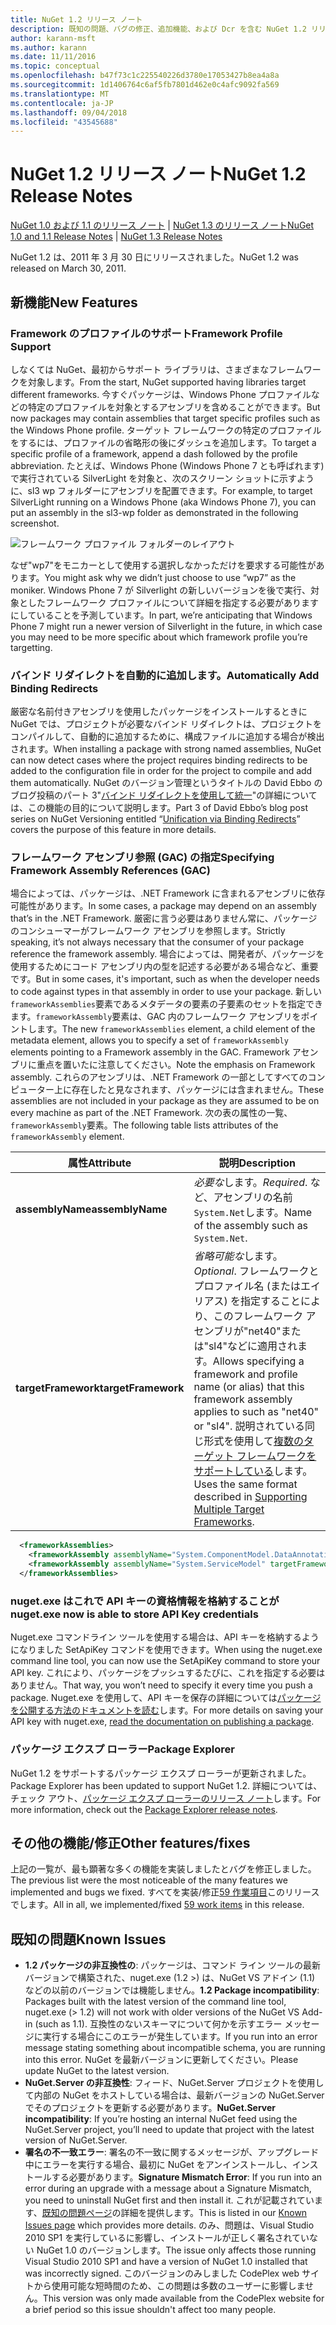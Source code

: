 ```yaml
---
title: NuGet 1.2 リリース ノート
description: 既知の問題、バグの修正、追加機能、および Dcr を含む NuGet 1.2 リリース ノートです。
author: karann-msft
ms.author: karann
ms.date: 11/11/2016
ms.topic: conceptual
ms.openlocfilehash: b47f73c1c225540226d3780e17053427b8ea4a8a
ms.sourcegitcommit: 1d1406764c6af5fb7801d462e0c4afc9092fa569
ms.translationtype: MT
ms.contentlocale: ja-JP
ms.lasthandoff: 09/04/2018
ms.locfileid: "43545688"
---
```

# <a name="nuget-12-release-notes"></a><span data-ttu-id="bbe3a-103">NuGet 1.2 リリース ノート</span><span class="sxs-lookup"><span data-stu-id="bbe3a-103">NuGet 1.2 Release Notes</span></span>

<span data-ttu-id="bbe3a-104">[NuGet 1.0 および 1.1 のリリース ノート](../release-notes/nuget-1.1.md) | [NuGet 1.3 のリリース ノート](../release-notes/nuget-1.3.md)</span><span class="sxs-lookup"><span data-stu-id="bbe3a-104">[NuGet 1.0 and 1.1 Release Notes](../release-notes/nuget-1.1.md) | [NuGet 1.3 Release Notes](../release-notes/nuget-1.3.md)</span></span>

<span data-ttu-id="bbe3a-105">NuGet 1.2 は、2011 年 3 月 30 日にリリースされました。</span><span class="sxs-lookup"><span data-stu-id="bbe3a-105">NuGet 1.2 was released on March 30, 2011.</span></span>

## <a name="new-features"></a><span data-ttu-id="bbe3a-106">新機能</span><span class="sxs-lookup"><span data-stu-id="bbe3a-106">New Features</span></span>

### <a name="framework-profile-support"></a><span data-ttu-id="bbe3a-107">Framework のプロファイルのサポート</span><span class="sxs-lookup"><span data-stu-id="bbe3a-107">Framework Profile Support</span></span>

<span data-ttu-id="bbe3a-108">しなくては NuGet、最初からサポート ライブラリは、さまざまなフレームワークを対象します。</span><span class="sxs-lookup"><span data-stu-id="bbe3a-108">From the start, NuGet supported having libraries target different frameworks.</span></span> <span data-ttu-id="bbe3a-109">今すぐパッケージは、Windows Phone プロファイルなどの特定のプロファイルを対象とするアセンブリを含めることができます。</span><span class="sxs-lookup"><span data-stu-id="bbe3a-109">But now packages may contain assemblies that target specific profiles such as the Windows Phone profile.</span></span> <span data-ttu-id="bbe3a-110">ターゲット フレームワークの特定のプロファイルをするには、プロファイルの省略形の後にダッシュを追加します。</span><span class="sxs-lookup"><span data-stu-id="bbe3a-110">To target a specific profile of a framework, append a dash followed by the profile abbreviation.</span></span> <span data-ttu-id="bbe3a-111">たとえば、Windows Phone (Windows Phone 7 とも呼ばれます) で実行されている SilverLight を対象と、次のスクリーン ショットに示すように、sl3 wp フォルダーにアセンブリを配置できます。</span><span class="sxs-lookup"><span data-stu-id="bbe3a-111">For example, to target SilverLight running on a Windows Phone (aka Windows Phone 7), you can put an assembly in the sl3-wp folder as demonstrated in the following screenshot.</span></span>

![フレームワーク プロファイル フォルダーのレイアウト](./media/framework-profile-support.png)

<span data-ttu-id="bbe3a-113">なぜ"wp7"をモニカーとして使用する選択しなかっただけを要求する可能性があります。</span><span class="sxs-lookup"><span data-stu-id="bbe3a-113">You might ask why we didn’t just choose to use “wp7” as the moniker.</span></span> <span data-ttu-id="bbe3a-114">Windows Phone 7 が Silverlight の新しいバージョンを後で実行、対象としたフレームワーク プロファイルについて詳細を指定する必要がありますにしていることを予測しています。</span><span class="sxs-lookup"><span data-stu-id="bbe3a-114">In part, we’re anticipating that Windows Phone 7 might run a newer version of Silverlight in the future, in which case you may need to be more specific about which framework profile you’re targetting.</span></span>

### <a name="automatically-add-binding-redirects"></a><span data-ttu-id="bbe3a-115">バインド リダイレクトを自動的に追加します。</span><span class="sxs-lookup"><span data-stu-id="bbe3a-115">Automatically Add Binding Redirects</span></span>

<span data-ttu-id="bbe3a-116">厳密な名前付きアセンブリを使用したパッケージをインストールするときに NuGet では、プロジェクトが必要なバインド リダイレクトは、プロジェクトをコンパイルして、自動的に追加するために、構成ファイルに追加する場合が検出されます。</span><span class="sxs-lookup"><span data-stu-id="bbe3a-116">When installing a package with strong named assemblies, NuGet can now detect cases where the project requires binding redirects to be added to the configuration file in order for the project to compile and add them automatically.</span></span> <span data-ttu-id="bbe3a-117">NuGet のバージョン管理というタイトルの David Ebbo のブログ投稿のパート 3"[バインド リダイレクトを使用して統一](http://blog.davidebbo.com/2011/01/nuget-versioning-part-3-unification-via.html)"の詳細については、この機能の目的について説明します。</span><span class="sxs-lookup"><span data-stu-id="bbe3a-117">Part 3 of David Ebbo’s blog post series on NuGet Versioning entitled “[Unification via Binding Redirects](http://blog.davidebbo.com/2011/01/nuget-versioning-part-3-unification-via.html)” covers the purpose of this feature in more details.</span></span>

<a name="framework-assembly-refs"></a>

### <a name="specifying-framework-assembly-references-gac"></a><span data-ttu-id="bbe3a-118">フレームワーク アセンブリ参照 (GAC) の指定</span><span class="sxs-lookup"><span data-stu-id="bbe3a-118">Specifying Framework Assembly References (GAC)</span></span>

<span data-ttu-id="bbe3a-119">場合によっては、パッケージは、.NET Framework に含まれるアセンブリに依存可能性があります。</span><span class="sxs-lookup"><span data-stu-id="bbe3a-119">In some cases, a package may depend on an assembly that’s in the .NET Framework.</span></span> <span data-ttu-id="bbe3a-120">厳密に言う必要はありません常に、パッケージのコンシューマーがフレームワーク アセンブリを参照します。</span><span class="sxs-lookup"><span data-stu-id="bbe3a-120">Strictly speaking, it’s not always necessary that the consumer of your package reference the framework assembly.</span></span> <span data-ttu-id="bbe3a-121">場合によっては、開発者が、パッケージを使用するためにコード アセンブリ内の型を記述する必要がある場合など、重要です。</span><span class="sxs-lookup"><span data-stu-id="bbe3a-121">But in some cases, it's important, such as when the developer needs to code against types in that assembly in order to use your package.</span></span> <span data-ttu-id="bbe3a-122">新しい`frameworkAssemblies`要素であるメタデータの要素の子要素のセットを指定できます。`frameworkAssembly`要素は、GAC 内のフレームワーク アセンブリをポイントします。</span><span class="sxs-lookup"><span data-stu-id="bbe3a-122">The new `frameworkAssemblies` element, a child element of the metadata element, allows you to specify a set of `frameworkAssembly` elements pointing to a Framework assembly in the GAC.</span></span> <span data-ttu-id="bbe3a-123">Framework アセンブリに重点を置いたに注意してください。</span><span class="sxs-lookup"><span data-stu-id="bbe3a-123">Note the emphasis on Framework assembly.</span></span>
<span data-ttu-id="bbe3a-124">これらのアセンブリは、.NET Framework の一部としてすべてのコンピューター上に存在したと見なされます、パッケージには含まれません。</span><span class="sxs-lookup"><span data-stu-id="bbe3a-124">These assemblies are not included in your package as they are assumed to be on every machine  as part of the .NET Framework.</span></span> <span data-ttu-id="bbe3a-125">次の表の属性の一覧、`frameworkAssembly`要素。</span><span class="sxs-lookup"><span data-stu-id="bbe3a-125">The following table lists attributes of the `frameworkAssembly` element.</span></span>


|<span data-ttu-id="bbe3a-126">属性</span><span class="sxs-lookup"><span data-stu-id="bbe3a-126">Attribute</span></span> |<span data-ttu-id="bbe3a-127">説明</span><span class="sxs-lookup"><span data-stu-id="bbe3a-127">Description</span></span>|
|----------------|-----------|
|<span data-ttu-id="bbe3a-128">**assemblyName**</span><span class="sxs-lookup"><span data-stu-id="bbe3a-128">**assemblyName**</span></span>|<span data-ttu-id="bbe3a-129">*必要な*します。</span><span class="sxs-lookup"><span data-stu-id="bbe3a-129">*Required*.</span></span> <span data-ttu-id="bbe3a-130">など、アセンブリの名前`System.Net`します。</span><span class="sxs-lookup"><span data-stu-id="bbe3a-130">Name of the assembly such as `System.Net`.</span></span>|
|<span data-ttu-id="bbe3a-131">**targetFramework**</span><span class="sxs-lookup"><span data-stu-id="bbe3a-131">**targetFramework**</span></span>|<span data-ttu-id="bbe3a-132">*省略可能な*します。</span><span class="sxs-lookup"><span data-stu-id="bbe3a-132">*Optional*.</span></span> <span data-ttu-id="bbe3a-133">フレームワークとプロファイル名 (またはエイリアス) を指定することにより、このフレームワーク アセンブリが"net40"または"sl4"などに適用されます。</span><span class="sxs-lookup"><span data-stu-id="bbe3a-133">Allows specifying a framework and profile name (or alias) that this framework assembly applies to such as "net40" or "sl4".</span></span> <span data-ttu-id="bbe3a-134">説明されている同じ形式を使用して[複数のターゲット フレームワークをサポートしている](../create-packages/supporting-multiple-target-frameworks.md)します。</span><span class="sxs-lookup"><span data-stu-id="bbe3a-134">Uses the same format described in [Supporting Multiple Target Frameworks](../create-packages/supporting-multiple-target-frameworks.md).</span></span>|

```xml
  <frameworkAssemblies>
    <frameworkAssembly assemblyName="System.ComponentModel.DataAnnotations" targetFramework="net40" />
    <frameworkAssembly assemblyName="System.ServiceModel" targetFramework="net40" />
  </frameworkAssemblies>
```

### <a name="nugetexe-now-is-able-to-store-api-key-credentials"></a><span data-ttu-id="bbe3a-135">nuget.exe はこれで API キーの資格情報を格納することが</span><span class="sxs-lookup"><span data-stu-id="bbe3a-135">nuget.exe now is able to store API Key credentials</span></span>

<span data-ttu-id="bbe3a-136">Nuget.exe コマンドライン ツールを使用する場合は、API キーを格納するようになりました SetApiKey コマンドを使用できます。</span><span class="sxs-lookup"><span data-stu-id="bbe3a-136">When using the nuget.exe command line tool, you can now use the SetApiKey command to store your API key.</span></span> <span data-ttu-id="bbe3a-137">これにより、パッケージをプッシュするたびに、これを指定する必要はありません。</span><span class="sxs-lookup"><span data-stu-id="bbe3a-137">That way, you won’t need to specify it every time you push a package.</span></span> <span data-ttu-id="bbe3a-138">Nuget.exe を使用して、API キーを保存の詳細については[パッケージを公開する方法のドキュメントを読む](../create-packages/publish-a-package.md)します。</span><span class="sxs-lookup"><span data-stu-id="bbe3a-138">For more details on saving your API key with nuget.exe, [read the documentation on publishing a package](../create-packages/publish-a-package.md).</span></span>

### <a name="package-explorer"></a><span data-ttu-id="bbe3a-139">パッケージ エクスプ ローラー</span><span class="sxs-lookup"><span data-stu-id="bbe3a-139">Package Explorer</span></span>
<span data-ttu-id="bbe3a-140">NuGet 1.2 をサポートするパッケージ エクスプ ローラーが更新されました。</span><span class="sxs-lookup"><span data-stu-id="bbe3a-140">Package Explorer has been updated to support NuGet 1.2.</span></span> <span data-ttu-id="bbe3a-141">詳細については、チェック アウト、[パッケージ エクスプ ローラーのリリース ノート](http://nuget.codeplex.com/wikipage?title=New%20features%20in%20NuGet%20Package%20Explorer%201.0)します。</span><span class="sxs-lookup"><span data-stu-id="bbe3a-141">For more information, check out the [Package Explorer release notes](http://nuget.codeplex.com/wikipage?title=New%20features%20in%20NuGet%20Package%20Explorer%201.0).</span></span>

## <a name="other-featuresfixes"></a><span data-ttu-id="bbe3a-142">その他の機能/修正</span><span class="sxs-lookup"><span data-stu-id="bbe3a-142">Other features/fixes</span></span>

<span data-ttu-id="bbe3a-143">上記の一覧が、最も顕著な多くの機能を実装しましたとバグを修正しました。</span><span class="sxs-lookup"><span data-stu-id="bbe3a-143">The previous list were the most noticeable of the many features we implemented and bugs we fixed.</span></span> <span data-ttu-id="bbe3a-144">すべてを実装/修正[59 作業項目](http://nuget.codeplex.com/workitem/list/advanced?keyword=&status=All&type=All&priority=All&release=NuGet%201.2&assignedTo=All&component=All&sortField=Votes&sortDirection=Descending&page=0)このリリースでします。</span><span class="sxs-lookup"><span data-stu-id="bbe3a-144">All in all, we implemented/fixed [59 work items](http://nuget.codeplex.com/workitem/list/advanced?keyword=&status=All&type=All&priority=All&release=NuGet%201.2&assignedTo=All&component=All&sortField=Votes&sortDirection=Descending&page=0) in this release.</span></span>

## <a name="known-issues"></a><span data-ttu-id="bbe3a-145">既知の問題</span><span class="sxs-lookup"><span data-stu-id="bbe3a-145">Known Issues</span></span>

* <span data-ttu-id="bbe3a-146">**1.2 パッケージの非互換性の**: パッケージは、コマンド ライン ツールの最新バージョンで構築された、nuget.exe (1.2 >) は、NuGet VS アドイン (1.1) などの以前のバージョンでは機能しません。</span><span class="sxs-lookup"><span data-stu-id="bbe3a-146">**1.2 Package incompatibility**: Packages built with the latest version of the command line tool, nuget.exe (> 1.2) will not work with older versions of the NuGet VS Add-in (such as 1.1).</span></span> <span data-ttu-id="bbe3a-147">互換性のないスキーマについて何かを示すエラー メッセージに実行する場合にこのエラーが発生しています。</span><span class="sxs-lookup"><span data-stu-id="bbe3a-147">If you run into an error message stating something about incompatible schema, you are running into this error.</span></span> <span data-ttu-id="bbe3a-148">NuGet を最新バージョンに更新してください。</span><span class="sxs-lookup"><span data-stu-id="bbe3a-148">Please update NuGet to the latest version.</span></span>
* <span data-ttu-id="bbe3a-149">**NuGet.Server の非互換性**: フィード、NuGet.Server プロジェクトを使用して内部の NuGet をホストしている場合は、最新バージョンの NuGet.Server でそのプロジェクトを更新する必要があります。</span><span class="sxs-lookup"><span data-stu-id="bbe3a-149">**NuGet.Server incompatibility**: If you’re hosting an internal NuGet feed using the NuGet.Server project, you’ll need to update that project with the latest version of NuGet.Server.</span></span>
* <span data-ttu-id="bbe3a-150">**署名の不一致エラー**: 署名の不一致に関するメッセージが、アップグレード中にエラーを実行する場合、最初に NuGet をアンインストールし、インストールする必要があります。</span><span class="sxs-lookup"><span data-stu-id="bbe3a-150">**Signature Mismatch Error**: If you run into an error during an upgrade with a message about a Signature Mismatch, you need to uninstall NuGet first and then install it.</span></span> <span data-ttu-id="bbe3a-151">これが記載されています、[既知の問題ページ](../release-notes/known-issues.md)の詳細を提供します。</span><span class="sxs-lookup"><span data-stu-id="bbe3a-151">This is listed in our [Known Issues page](../release-notes/known-issues.md) which provides more details.</span></span> <span data-ttu-id="bbe3a-152">のみ、問題は、Visual Studio 2010 SP1 を実行しているに影響し、インストールが正しく署名されていない NuGet 1.0 のバージョンします。</span><span class="sxs-lookup"><span data-stu-id="bbe3a-152">The issue only affects those running Visual Studio 2010 SP1 and have a version of NuGet 1.0 installed that was incorrectly signed.</span></span> <span data-ttu-id="bbe3a-153">このバージョンのみしました CodePlex web サイトから使用可能な短時間のため、この問題は多数のユーザーに影響しません。</span><span class="sxs-lookup"><span data-stu-id="bbe3a-153">This version was only made available from the CodePlex website for a brief period so this issue shouldn't affect too many people.</span></span>